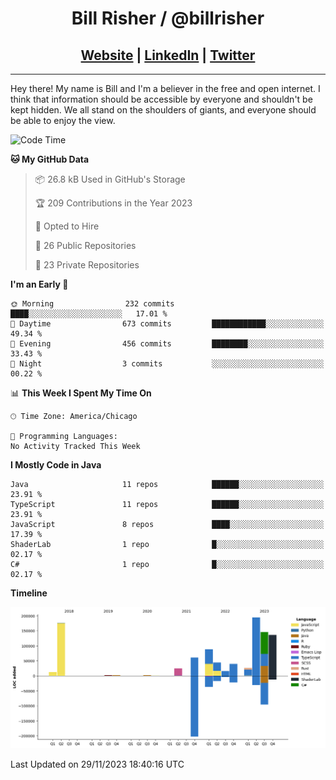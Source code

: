 
<h1 align="center">
    Bill Risher / @billrisher <br />
</h1>
<h2 align="center">
    <a href="https://billrisher.com">Website</a> | <a href="https://linkedin.com/in/william-risher">LinkedIn</a> | <a href="https://twitter.com/billrisher_">Twitter</a> 
 </h2>

---

Hey there! My name is Bill and I'm a believer in the free and open internet. 
I think that information should be accessible by everyone and shouldn't be kept hidden. 
We all stand on the shoulders of giants, and everyone should be able to enjoy the view.

<!--START_SECTION:waka-->
![Code Time](http://img.shields.io/badge/Code%20Time-232%20hrs%2046%20mins-blue)

**🐱 My GitHub Data** 

> 📦 26.8 kB Used in GitHub's Storage 
 > 
> 🏆 209 Contributions in the Year 2023
 > 
> 💼 Opted to Hire
 > 
> 📜 26 Public Repositories 
 > 
> 🔑 23 Private Repositories 
 > 
**I'm an Early 🐤** 

```text
🌞 Morning                232 commits         ████░░░░░░░░░░░░░░░░░░░░░   17.01 % 
🌆 Daytime                673 commits         ████████████░░░░░░░░░░░░░   49.34 % 
🌃 Evening                456 commits         ████████░░░░░░░░░░░░░░░░░   33.43 % 
🌙 Night                  3 commits           ░░░░░░░░░░░░░░░░░░░░░░░░░   00.22 % 
```


📊 **This Week I Spent My Time On** 

```text
🕑︎ Time Zone: America/Chicago

💬 Programming Languages: 
No Activity Tracked This Week
```

**I Mostly Code in Java** 

```text
Java                     11 repos            ██████░░░░░░░░░░░░░░░░░░░   23.91 % 
TypeScript               11 repos            ██████░░░░░░░░░░░░░░░░░░░   23.91 % 
JavaScript               8 repos             ████░░░░░░░░░░░░░░░░░░░░░   17.39 % 
ShaderLab                1 repo              █░░░░░░░░░░░░░░░░░░░░░░░░   02.17 % 
C#                       1 repo              █░░░░░░░░░░░░░░░░░░░░░░░░   02.17 % 
```



**Timeline**

![Lines of Code chart](https://raw.githubusercontent.com/billrisher/billrisher/main/assets/bar_graph.png)


 Last Updated on 29/11/2023 18:40:16 UTC
<!--END_SECTION:waka-->
